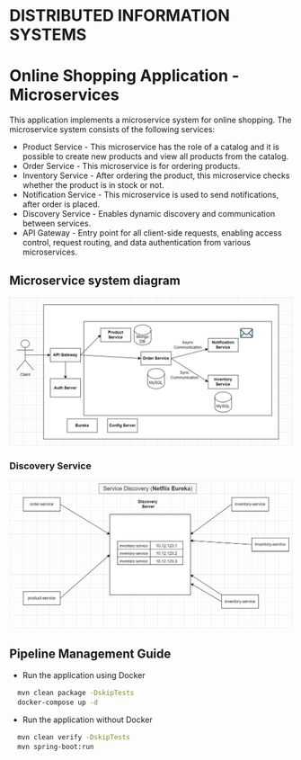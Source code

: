 # DISTRIBUTED INFORMATION SYSTEMS

# Online Shopping Application - Microservices

This application implements a microservice system for online shopping. The microservice system consists of the following services:

- Product Service - This microservice has the role of a catalog and it is possible to create new products and view all products from the catalog.
- Order Service - This microservice is for ordering products.
- Inventory Service - After ordering the product, this microservice checks whether the product is in stock or not.
- Notification Service - This microservice is used to send notifications, after order is placed.
- Discovery Service - Enables dynamic discovery and communication between services.
- API Gateway - Entry point for all client-side requests, enabling access control, request routing, and data authentication from various microservices.

## Microservice system diagram

![](microservices-all/diagrams/Application_architecture.jpg "Application architecture")

### Discovery Service

![](microservices-all/diagrams/Service_discovery.jpg "Service discovery")

## Pipeline Management Guide

- Run the application using Docker

```bash
  mvn clean package -DskipTests
  docker-compose up -d
```
- Run the application without Docker

```bash
  mvn clean verify -DskipTests
  mvn spring-boot:run
```
